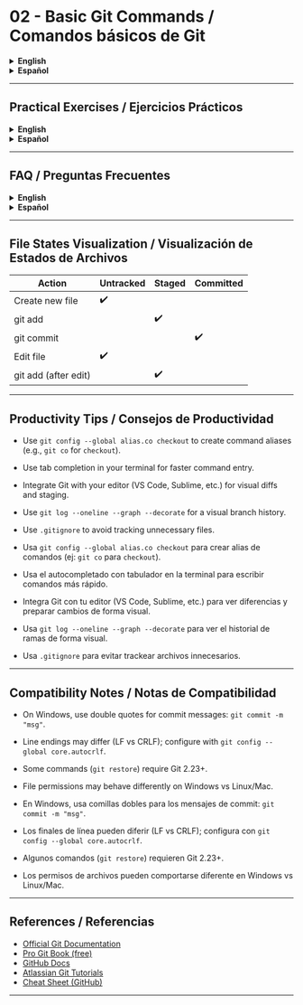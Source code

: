 # 02 - Basic Git Commands / Comandos básicos de Git

<details>
<summary><strong>English</strong></summary>

## Essential Commands (with Details)

| Command | Description |
|---------|-------------|
| `git init` | Initialize a new Git repository. Creates a `.git` folder with all metadata and history. Run this in the root of your project. |
| `git add <file>` | Stage file(s) for commit. Moves changes from the working directory to the staging area (index). Use `git add .` to stage all changes, or `git add -p` to interactively stage hunks. |
| `git commit -m "msg"` | Save staged changes to the local repository. Creates a new commit object with a unique hash. Use clear, descriptive messages. |
| `git status` | Show the status of the working directory and staging area. Tells you which files are staged, unstaged, or untracked, and what actions to take. |
| `git log` | Show commit history. Use `--oneline`, `--graph`, or `--stat` for different views. |
| `git diff` | Show changes not yet staged/committed. Use `git diff --staged` to see staged changes. |

## The Staging Area (Index)
- The staging area lets you prepare exactly what will go into your next commit.
- You can stage individual files or even specific lines (`git add -p`).
- Use `git diff` to see unstaged changes, and `git diff --staged` to see staged changes.

## Undoing Changes (with Safety)
- `git checkout -- <file>`: Discard changes in the working directory (use `git restore <file>` in newer Git).
- `git reset HEAD <file>`: Unstage a file (move from staging area back to working directory).
- `git revert <commit>`: Create a new commit that undoes a previous one (safe for shared repos).
- `git reset --hard <commit>`: Reset repo and working directory to a commit (dangerous! deletes changes).
- `git clean -fd`: Remove untracked files and directories (irreversible!).

## Viewing History
- `git log --oneline --graph --all`: Visualize branch history with a compact graph.
- `git show <commit>`: Show details and diff for a specific commit.
- `git log --stat`: Show files changed in each commit.
- `git log -p`: Show patch (diff) for each commit.

## Practical Example: Typical Workflow
```bash
git init
echo "Hello" > hello.txt
git add hello.txt
git status
git commit -m "Add hello.txt"
echo "World" >> hello.txt
git diff
git add hello.txt
git commit -m "Update hello.txt"
git log --oneline
```

## Visual: Command Flow
```mermaid
flowchart TD
    A["git init"] --> B["git add"]
    B --> C["git commit"]
    C --> D["git log"]
    C --> E["git status"]
    B --> F["git diff"]
    F --> B
```

## Common Mistakes
- Forgetting to add files before commit (check with `git status`)
- Committing with a vague message (always describe what/why)
- Using `reset --hard` or `clean` without caution (can lose data)
- Not pulling before pushing (can cause conflicts)

</details>

<details>
<summary><strong>Español</strong></summary>

## Comandos esenciales (con detalles)

| Comando | Descripción |
|---------|-------------|
| `git init` | Inicializa un nuevo repositorio Git. Crea la carpeta `.git` con todo el historial y metadatos. Ejecuta esto en la raíz de tu proyecto. |
| `git add <archivo>` | Prepara archivo(s) para el commit. Mueve cambios del directorio de trabajo al área de preparación (index). Usa `git add .` para todos los cambios, o `git add -p` para seleccionar líneas. |
| `git commit -m "msg"` | Guarda los cambios preparados en el repo local. Crea un nuevo commit con un hash único. Usa mensajes claros y descriptivos. |
| `git status` | Muestra el estado del directorio de trabajo y el área de preparación. Indica qué archivos están preparados, sin preparar o sin seguimiento, y qué acciones tomar. |
| `git log` | Muestra el historial de commits. Usa `--oneline`, `--graph` o `--stat` para diferentes vistas. |
| `git diff` | Muestra cambios no preparados/confirmados. Usa `git diff --staged` para ver los cambios preparados. |

## Área de preparación (Index)
- El área de preparación te permite elegir exactamente qué irá en tu próximo commit.
- Puedes preparar archivos individuales o líneas específicas (`git add -p`).
- Usa `git diff` para ver cambios no preparados y `git diff --staged` para los preparados.

## Deshacer cambios (con seguridad)
- `git checkout -- <archivo>`: Descarta cambios en el directorio de trabajo (en Git moderno, usa `git restore <archivo>`).
- `git reset HEAD <archivo>`: Quita un archivo del área de preparación (vuelve al directorio de trabajo).
- `git revert <commit>`: Crea un commit que revierte uno anterior (seguro para repos compartidos).
- `git reset --hard <commit>`: Restaura repo y archivos a un commit (¡peligroso! borra cambios).
- `git clean -fd`: Elimina archivos y carpetas no seguidos (¡irreversible!).

## Ver historial
- `git log --oneline --graph --all`: Visualiza el historial de ramas en forma compacta.
- `git show <commit>`: Muestra detalles y diff de un commit específico.
- `git log --stat`: Muestra archivos cambiados en cada commit.
- `git log -p`: Muestra el parche (diff) de cada commit.

## Ejemplo práctico: Flujo típico
```bash
git init
echo "Hola" > hola.txt
git add hola.txt
git status
git commit -m "Agregar hola.txt"
echo "Mundo" >> hola.txt
git diff
git add hola.txt
git commit -m "Actualizar hola.txt"
git log --oneline
```

## Visual: Flujo de comandos
```mermaid
flowchart TD
    A["git init"] --> B["git add"]
    B --> C["git commit"]
    C --> D["git log"]
    C --> E["git status"]
    B --> F["git diff"]
    F --> B
```

## Errores comunes
- Olvidar agregar archivos antes del commit (verifica con `git status`)
- Hacer commits con mensajes poco claros (describe siempre qué y por qué)
- Usar `reset --hard` o `clean` sin precaución (puedes perder datos)
- No hacer pull antes de push (puede causar conflictos)

</details>

---

## Practical Exercises / Ejercicios Prácticos

<details>
<summary><strong>English</strong></summary>

**Exercise 1:** Initialize a new repository, add a file, and commit it.
<details><summary>Solution</summary>

```bash
git init
echo "Hello Git" > file.txt
git add file.txt
git commit -m "Initial commit"
```
</details>

**Exercise 2:** Make a change to the file, view the diff, and commit the update.
<details><summary>Solution</summary>

```bash
echo "More content" >> file.txt
git diff
git add file.txt
git commit -m "Update file.txt"
```
</details>

**Exercise 3:** Undo a staged change before committing.
<details><summary>Solution</summary>

```bash
echo "Oops" >> file.txt
git add file.txt
git reset HEAD file.txt
```
</details>

</details>

<details>
<summary><strong>Español</strong></summary>

**Ejercicio 1:** Inicializa un nuevo repositorio, agrega un archivo y haz commit.
<details><summary>Solución</summary>

```bash
git init
echo "Hola Git" > archivo.txt
git add archivo.txt
git commit -m "Commit inicial"
```
</details>

**Ejercicio 2:** Modifica el archivo, visualiza el diff y haz commit del cambio.
<details><summary>Solución</summary>

```bash
echo "Más contenido" >> archivo.txt
git diff
git add archivo.txt
git commit -m "Actualizar archivo.txt"
```
</details>

**Ejercicio 3:** Deshaz un cambio preparado antes de hacer commit.
<details><summary>Solución</summary>

```bash
echo "Ups" >> archivo.txt
git add archivo.txt
git reset HEAD archivo.txt
```
</details>

</details>

---

## FAQ / Preguntas Frecuentes

<details>
<summary><strong>English</strong></summary>

- **Why does `git commit` say 'nothing to commit'?**
  - You haven't staged any changes. Use `git add` first.
- **How do I undo the last commit?**
  - `git reset --soft HEAD~1` (keeps changes staged) or `git reset --hard HEAD~1` (deletes changes).
- **How do I remove untracked files?**
  - `git clean -fd` (be careful, this is irreversible).
- **How do I see what will be committed?**
  - Use `git status` and `git diff --staged`.

</details>
<details>
<summary><strong>Español</strong></summary>

- **¿Por qué `git commit` dice 'nothing to commit'?**
  - No has preparado cambios. Usa primero `git add`.
- **¿Cómo deshago el último commit?**
  - `git reset --soft HEAD~1` (mantiene los cambios preparados) o `git reset --hard HEAD~1` (borra los cambios).
- **¿Cómo elimino archivos no seguidos?**
  - `git clean -fd` (cuidado, es irreversible).
- **¿Cómo veo qué se va a commitear?**
  - Usa `git status` y `git diff --staged`.

</details>

---

## File States Visualization / Visualización de Estados de Archivos

| Action                | Untracked | Staged | Committed |
|-----------------------|-----------|--------|-----------|
| Create new file       |    ✔️     |        |           |
| git add               |           |   ✔️   |           |
| git commit            |           |        |    ✔️     |
| Edit file             |    ✔️     |        |           |
| git add (after edit)  |           |   ✔️   |           |

---

## Productivity Tips / Consejos de Productividad

- Use `git config --global alias.co checkout` to create command aliases (e.g., `git co` for `checkout`).
- Use tab completion in your terminal for faster command entry.
- Integrate Git with your editor (VS Code, Sublime, etc.) for visual diffs and staging.
- Use `git log --oneline --graph --decorate` for a visual branch history.
- Use `.gitignore` to avoid tracking unnecessary files.

- Usa `git config --global alias.co checkout` para crear alias de comandos (ej: `git co` para `checkout`).
- Usa el autocompletado con tabulador en la terminal para escribir comandos más rápido.
- Integra Git con tu editor (VS Code, Sublime, etc.) para ver diferencias y preparar cambios de forma visual.
- Usa `git log --oneline --graph --decorate` para ver el historial de ramas de forma visual.
- Usa `.gitignore` para evitar trackear archivos innecesarios.

---

## Compatibility Notes / Notas de Compatibilidad

- On Windows, use double quotes for commit messages: `git commit -m "msg"`.
- Line endings may differ (LF vs CRLF); configure with `git config --global core.autocrlf`.
- Some commands (`git restore`) require Git 2.23+.
- File permissions may behave differently on Windows vs Linux/Mac.


- En Windows, usa comillas dobles para los mensajes de commit: `git commit -m "msg"`.
- Los finales de línea pueden diferir (LF vs CRLF); configura con `git config --global core.autocrlf`.
- Algunos comandos (`git restore`) requieren Git 2.23+.
- Los permisos de archivos pueden comportarse diferente en Windows vs Linux/Mac.

---

## References / Referencias

- [Official Git Documentation](https://git-scm.com/doc)
- [Pro Git Book (free)](https://git-scm.com/book/en/v2)
- [GitHub Docs](https://docs.github.com/en/get-started/using-git)
- [Atlassian Git Tutorials](https://www.atlassian.com/git/tutorials)
- [Cheat Sheet (GitHub)](https://education.github.com/git-cheat-sheet-education.pdf)

---
